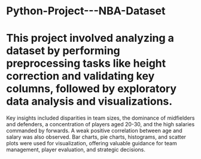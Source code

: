 # Python-Project---NBA-Dataset

# This project involved analyzing a dataset by performing preprocessing tasks like height correction and validating key columns, followed by exploratory data analysis and visualizations.

Key insights included disparities in team sizes, the dominance of midfielders and defenders, a concentration of players aged 20-30, and the high salaries commanded by forwards. A weak positive correlation between age and salary was also observed. Bar charts, pie charts, histograms, and scatter plots were used for visualization, offering valuable guidance for team management, player evaluation, and strategic decisions.

